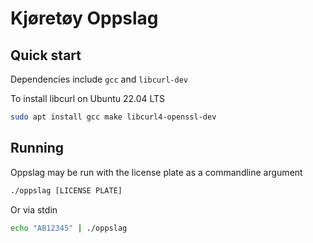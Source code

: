 # Kjøretøy Oppslag

## Quick start

Dependencies include `gcc` and `libcurl-dev`

To install libcurl on Ubuntu 22.04 LTS
```bash
sudo apt install gcc make libcurl4-openssl-dev
```

## Running
Oppslag may be run with the license plate as a commandline argument

```bash
./oppslag [LICENSE PLATE]
```

Or via stdin
```bash
echo "AB12345" | ./oppslag
```


